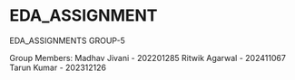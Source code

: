 # EDA_ASSIGNMENT
EDA_ASSIGNMENTS GROUP-5


Group Members:
Madhav Jivani - 202201285
Ritwik Agarwal - 202411067
Tarun Kumar - 202312126

